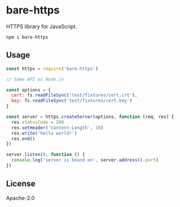 # bare-https

HTTPS library for JavaScript.

```
npm i bare-https
```

## Usage

``` js
const https = require('bare-https')

// Same API as Node.js

const options = {
  cert: fs.readFileSync('test/fixtures/cert.crt'),
  key: fs.readFileSync('test/fixtures/cert.key')
}

const server = https.createServer(options, function (req, res) {
  res.statusCode = 200
  res.setHeader('Content-Length', 10)
  res.write('hello world!')
  res.end()
})

server.listen(0, function () {
  console.log('server is bound on', server.address().port)
})
```

## License

Apache-2.0
